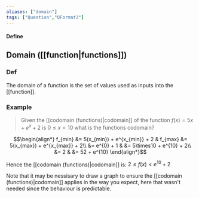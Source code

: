 ```yaml
---
aliases: ["domain"]
tags: ["Question","QFormat3"]
---
```


#### Define
## Domain ([[function|functions]])
### Def
The domain of a function is the set of values used as inputs into the [[function]].


### Example
> Given the [[codomain (functions)|codomain]] of the function $f(x)=5x+e^{x}+2$ is $0\leq x<10$ what is the functions codomain?

$$\begin{align*}
f_{min} &= 5(x_{min}) + e^{x_{min}} + 2 & f_{max} &= 5(x_{max}) + e^{x_{max}} + 2\\
&= e^{0} + 1 & &= 5\times10 + e^{10} + 2\\
&= 2 & &= 52 + e^{10}
\end{align*}$$

Hence the [[codomain (functions)|codomain]] is: $2\leq f(x) < e^{10} +2$

Note that it may be nessisary to draw a graph to ensure the [[codomain (functions)|codomain]] applies in the way you expect, here that wasn't needed since the behaviour is predictable.